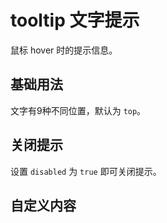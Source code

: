 <script setup>
import GovTooltipBase from "./tooltip-base.vue"
import GovTooltipDisabled from "./tooltip-disabled.vue"
import GovTooltipCustom from "./tooltip-custom.vue"
</script>


# tooltip 文字提示

鼠标 hover 时的提示信息。

## 基础用法

文字有9种不同位置，默认为 ```top```。

<GovTooltipBase />

## 关闭提示

设置 ```disabled``` 为 ```true``` 即可关闭提示。

<GovTooltipDisabled />

## 自定义内容

<GovTooltipCustom />
